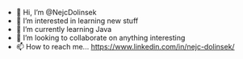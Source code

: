 - 👋 Hi, I’m @NejcDolinsek
- 👀 I’m interested in learning new stuff
- 🌱 I’m currently learning Java
- 💞️ I’m looking to collaborate on anything interesting
- 📫 How to reach me...
     https://www.linkedin.com/in/nejc-dolinsek/
